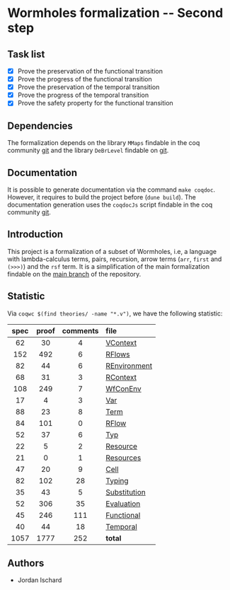 # Wormholes formalization -- Second step

## Task list

- [x] Prove the preservation of the functional transition
- [x] Prove the progress of the functional transition
- [x] Prove the preservation of the temporal transition
- [x] Prove the progress of the temporal transition
- [x] Prove the safety property for the functional transition

## Dependencies

The formalization depends on the library `MMaps` findable in the coq community [git](https://github.com/coq-community/coq-mmaps) and the library `DeBrLevel` findable on [git](https://github.com/JordanIschard/DeBrLevel).

## Documentation

It is possible to generate documentation via the command `make coqdoc`. However, it requires to build the project before (`dune build`). The documentation generation uses the `coqdocJs` script findable in the coq community [git](https://github.com/coq-community/coqdocjs).

## Introduction

This project is a formalization of a subset of Wormholes, i.e, a language with lambda-calculus terms, pairs, recursion, arrow terms (`arr`, `first` and `(>>>)`) and the `rsf` term. It is a simplification of the main formalization findable on the [main branch](https://github.com/JordanIschard/Mechanized-Wormholes/tree/main) of the repository.

## Statistic

Via `coqwc $(find theories/ -name "*.v")`, we have the following statistic:

| spec | proof | comments | file |
|:---:|:---:|:---:|:---|
|   62|   30|    4| [VContext](theories/Environments_Contexts/VContext.v) |
|  152|  492|    6| [RFlows](theories/Environments_Contexts/RFlows.v) |
|   82|   44|    6| [REnvironment](theories/Environments_Contexts/REnvironment.v) |
|   68|   31|    3| [RContext](theories/Environments_Contexts/RContext.v) |
|  108|  249|    7| [WfConEnv](theories/Environments_Contexts/WfConEnv.v) |
|   17|    4|    3| [Var](theories/Syntax/Var.v) |
|   88|   23|    8| [Term](theories/Syntax/Term.v) |
|   84|  101|    0| [RFlow](theories/Syntax/RFlow.v) |
|   52|   37|    6| [Typ](theories/Syntax/Typ.v) |
|   22|    5|    2| [Resource](theories/Syntax/Resource.v) |
|   21|    0|    1| [Resources](theories/Syntax/Resources.v) |
|   47|   20|    9| [Cell](theories/Syntax/Cell.v) |
|   82|  102|   28| [Typing](theories/Typing.v) |
|   35|   43|    5| [Substitution](theories/Substitution.v) |
|   52|  306|   35| [Evaluation](theories/Evaluation.v) |
|   45|  246|  111| [Functional](theories/Functional.v) |
|   40|   44|   18| [Temporal](theories/Temporal.v) |
| 1057| 1777|  252| **total** |

## Authors

- Jordan Ischard